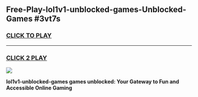 
## Free-Play-lol1v1-unblocked-games-Unblocked-Games #3vt7s
<h3>
<a href="https://news.freeplayer.one?title=lol1v1-unblocked-games&ref=8M">CLICK TO PLAY</a></h3>
<hr>

<h3>
<a href="https://news.freeplayer.one?title=lol1v1-unblocked-games&ref=8M">CLICK 2 PLAY</a>
  
</h3>

<a href="https://news.freeplayer.one?title=lol1v1-unblocked-games&ref=8M"><img src="https://clearcache.store/games.png"></a>


**lol1v1-unblocked-games games unblocked: Your Gateway to Fun and Accessible Online Gaming**
